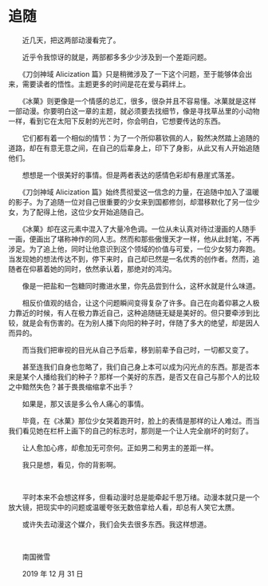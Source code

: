 # 追随

　　近几天，把这两部动漫看完了。

　　近乎令我惊讶的就是，两部都多多少少涉及到一个差距问题。

　　《刀剑神域 Alicization 篇》只是稍微涉及了一下这个问题，至于能够体会出来，需要读者的悟性。主题更多的时间是花在爱与羁绊上。

　　《冰菓》则更像是一个情感的总汇，很多，很杂并且不容易懂。冰菓就是这样一部动漫。你要明白这一章的主题，就必须要去找细节，像是寻找草丛里的小动物一样，看到它在太阳下反射的光芒时，你会明白，它想要传达的东西。

　　它们都有着一个相似的情节：为了一个所仰慕钦佩的人，毅然决然踏上追随的道路，却在有意无意之间，在自己的后辈身上，印下了身影，从此又有人开始追随他们。

　　想想是一个很美好的事情。但是两者表达的感情色彩却有悬崖式落差。

　　《刀剑神域 Alicization 篇》始终贯彻爱这一信念的力量，在追随中加入了温暖的影子。为了追随一位对自己很重要的少女来到国都修剑，却潜移默化了另一位少女，为了配得上他，这位少女开始追随自己。

　　《冰菓》却在这元素中混入了大量冷色调。一位从未认真对待过漫画的人随手一画，便画出了堪称神作的同人志。然而和那些傲慢天才一样，他从此封笔，不再涉足。为了追上他，同时让他意识到这个领域的价值与可爱，一位少女努力奔跑。当发现她的想法传达不到，停下来时，自己却已然是一名优秀的创作者。然而，追随者在仰慕着她的同时，依然承认着，那绝对的鸿沟。

　　像是一把盐和一包糖同时撒进水里，你先品尝到什么，这杯水就是什么味道。

　　相反价值观的结合，让这个问题瞬间变得复杂了许多。自己在向着仰慕之人极力靠近的时候，有人在极力靠近自己，这种追随链无疑是美好的。但只要牵涉到比较，就是会有伤害的。在为别人播下向阳的种子时，伴随了多大的绝望，却是因人而异的。

　　而当我们把审视的目光从自己予后辈，移到前辈予自己时，一切都又变了。

　　甚至连我们自身也忽略了，我们自己身上本可以成为闪光点的东西。那是否本来是某个人播给我们的种子？那样一个美好的东西，是否又在自己与那个人的比较之中黯然失色？甚于畏畏缩缩拿不出手？

　　如果是，那又该是多么令人痛心的事情。

　　毕竟，在《冰菓》那位少女哭着跑开时，脸上的表情是那样的让人难过。而当我们看见她在栏杆上画下的自己的标志时，那则是一个让人完全崩坏的时刻了。

　　让人愈加心疼，却愈加无可奈何。正如男二和男主的差距一样。

　　我只是想，看见，你的背影啊。

<br>

　　平时本来不会想这样多，但看动漫时总是能牵起千思万绪。动漫本就只是一个放大镜，把现实中的问题或温暖夸张无数倍拿给人看，却总有人笑它太赝。

　　或许失去动漫这个媒介，我们会失去很多东西。我这样想道。

<br>

　　南国微雪
　　

　　2019 年 12 月 31 日